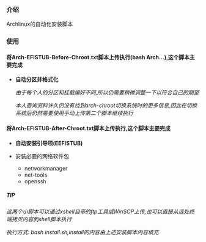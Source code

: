 ### 介绍

Archlinux的自动化安装脚本

### 使用

#### 将Arch-EFISTUB-Before-Chroot.txt脚本上传执行(bash Arch...),这个脚本主要完成

- **自动分区并格式化**

  *由于每个人的分区和挂载编好不同,所以仍需要稍微调整一下以符合自己的期望*
  
  *本人查询资料许久仍没有找到arch-chroot切换系统时的更多信息,因此在切换系统后仍然需要使用手动上传第二个脚本继续执行*

#### 将Arch-EFISTUB-After-Chroot.txt脚本上传执行,这个脚本主要完成

- **自动安装引导项(EEFISTUB)**

- 安装必要的网络软件包
  - networkmanager 
  - net-tools 
  - openssh 

##### *TIP*

*这两个小脚本可以通过xshell自带的ftp工具或WinSCP上传,也可以直接从远处终端拷贝内容到shell脚本执行*

*执行方式: bash install.sh,install的内容由上述安装脚本内容填充*

